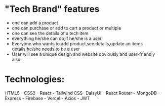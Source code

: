 


# "Tech Brand" features

- one can add a product
- one can purchase or add to cart a product or multiple
- one can see the details of a tech item
- everything he/she can do,if he/she is a user.
- Everyone who wants to add product,see details,update an items details,he/she needs to be a user
- User will see a unique design and website obviously and user-friendly also!


# Technologies: 
HTML5 - CSS3 - React - Tailwind CSS- DaisyUI - React Router - MongoDB - Express - Firebase - Vercel - Axios - JWT

